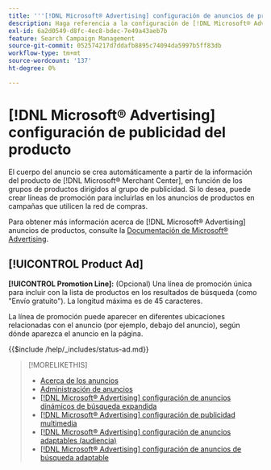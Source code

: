 ```yaml
---
title: '''[!DNL Microsoft® Advertising] configuración de anuncios de productos'
description: Haga referencia a la configuración de [!DNL Microsoft® Advertising] anuncios de productos.
exl-id: 6a2d0549-d8fc-4ec8-bdec-7e49a43aeb7b
feature: Search Campaign Management
source-git-commit: 052574217d7ddafb8895c74094da5997b5ff83db
workflow-type: tm+mt
source-wordcount: '137'
ht-degree: 0%

---
```


# [!DNL Microsoft® Advertising] configuración de publicidad del producto

El cuerpo del anuncio se crea automáticamente a partir de la información del producto de [!DNL Microsoft® Merchant Center], en función de los grupos de productos dirigidos al grupo de publicidad. Si lo desea, puede crear líneas de promoción para incluirlas en los anuncios de productos en campañas que utilicen la red de compras.

Para obtener más información acerca de [!DNL Microsoft® Advertising] anuncios de productos, consulte la [Documentación de Microsoft® Advertising](https://help.ads.microsoft.com/#apex/3/en/51082).

## [!UICONTROL Product Ad]

**[!UICONTROL Promotion Line]:** (Opcional) Una línea de promoción única para incluir con la lista de productos en los resultados de búsqueda (como &quot;Envío gratuito&quot;). La longitud máxima es de 45 caracteres.

La línea de promoción puede aparecer en diferentes ubicaciones relacionadas con el anuncio (por ejemplo, debajo del anuncio), según dónde aparezca el anuncio en la página.

<!-- **[!UICONTROL Status]:** -->

{{$include /help/_includes/status-ad.md}}

>[!MORELIKETHIS]
>
>* [Acerca de los anuncios](ad-about.md)
>* [Administración de anuncios](ad-manage.md)
>* [[!DNL Microsoft® Advertising] configuración de anuncios dinámicos de búsqueda expandida](ad-settings-microsoft-dsa.md)
>* [[!DNL Microsoft® Advertising] configuración de publicidad multimedia](ad-settings-microsoft-multimedia.md)
>* [[!DNL Microsoft® Advertising] configuración de anuncios adaptables (audiencia)](ad-settings-microsoft-responsive.md)
>* [[!DNL Microsoft® Advertising] configuración de anuncios de búsqueda adaptable](ad-settings-microsoft-rsa.md)
